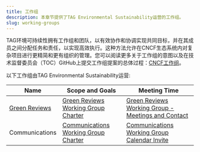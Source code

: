 ```yaml
---
title: 工作组
description: 本章节提供了TAG Environmental Sustainability运营的工作组。
slug: working-groups
---
```


TAG环境可持续性拥有工作组和团队，以有效协作和协调实现共同目标，并在其成员之间分配任务和责任，以实现高效执行。这种方法允许在CNCF生态系统内对复杂项目进行更精简和更有组织的管理。您可以阅读更多关于工作组的意图以及在技术监督委员会（TOC）GitHub上提交工作组提案的总体过程：[CNCF工作组](https://github.com/cncf/toc/blob/main/workinggroups/README.md)。

以下工作组由TAG Environmental Sustainability运营:

| Name                | Scope and Goals            | Meeting Time                          |
|---------------------|----------------------------|---------------------------------------|
| [Green Reviews](https://github.com/cncf/tag-env-sustainability/tree/main/working-groups/green-reviews) | [Green Reviews Working Group Charter](https://github.com/cncf/tag-env-sustainability/tree/main/working-groups/green-reviews/charter.md) | [Green Reviews Working Group - Meetings and Contact](https://github.com/cncf/tag-env-sustainability/tree/main/working-groups/green-reviews/README.md#meetings-and-contact) |
| Communications| [Communications Working Group Charter](https://docs.google.com/document/d/1dVHzNtJB07Nv2JN6ZUkmRflgq3RL9BbaURbgPnGENdk/edit) | [Communications Working Group Calendar Invite](https://calendar.google.com/calendar/embed?src=72e93a411f02e5664bb4485c04311b83dae6a62574e4ab882a1ccf8526aa9bf1%40group.calendar.google.com&ctz=America%2FChicago) |
